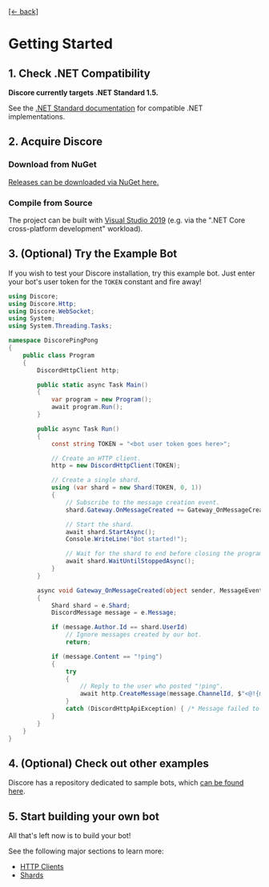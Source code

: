 [[← back]](./README.md)

# Getting Started

## 1. Check .NET Compatibility
**Discore currently targets .NET Standard 1.5.**

See the [.NET Standard documentation](https://docs.microsoft.com/en-us/dotnet/standard/net-standard#net-implementation-support) for compatible .NET implementations.

## 2. Acquire Discore

### Download from NuGet
[Releases can be downloaded via NuGet here.](https://www.nuget.org/packages/Discore/)

### Compile from Source
The project can be built with [Visual Studio 2019](https://www.visualstudio.com/downloads/) (e.g. via the ".NET Core cross-platform development" workload).

## 3. (Optional) Try the Example Bot
If you wish to test your Discore installation, try this example bot. Just enter your bot's user token for the `TOKEN` constant and fire away!

```csharp
using Discore;
using Discore.Http;
using Discore.WebSocket;
using System;
using System.Threading.Tasks;

namespace DiscorePingPong
{
    public class Program
    {
        DiscordHttpClient http;

        public static async Task Main()
        {
            var program = new Program();
            await program.Run();
        }

        public async Task Run()
        {
            const string TOKEN = "<bot user token goes here>";

            // Create an HTTP client.
            http = new DiscordHttpClient(TOKEN);

            // Create a single shard.
            using (var shard = new Shard(TOKEN, 0, 1))
            {
                // Subscribe to the message creation event.
                shard.Gateway.OnMessageCreated += Gateway_OnMessageCreated;

                // Start the shard.
                await shard.StartAsync();
                Console.WriteLine("Bot started!");

                // Wait for the shard to end before closing the program.
                await shard.WaitUntilStoppedAsync();
            }
        }

        async void Gateway_OnMessageCreated(object sender, MessageEventArgs e)
        {
            Shard shard = e.Shard;
            DiscordMessage message = e.Message;

            if (message.Author.Id == shard.UserId)
                // Ignore messages created by our bot.
                return;

            if (message.Content == "!ping")
            {
                try
                {
                    // Reply to the user who posted "!ping".
                    await http.CreateMessage(message.ChannelId, $"<@!{message.Author.Id}> Pong!");
                }
                catch (DiscordHttpApiException) { /* Message failed to send... :( */ }
            }
        }
    }
}
```

## 4. (Optional) Check out other examples
Discore has a repository dedicated to sample bots, which [can be found here](https://github.com/Francessco121/Discore.Samples).

## 5. Start building your own bot
All that's left now is to build your bot!

See the following major sections to learn more:
- [HTTP Clients](./HTTP-Client)
- [Shards](./Shards)
